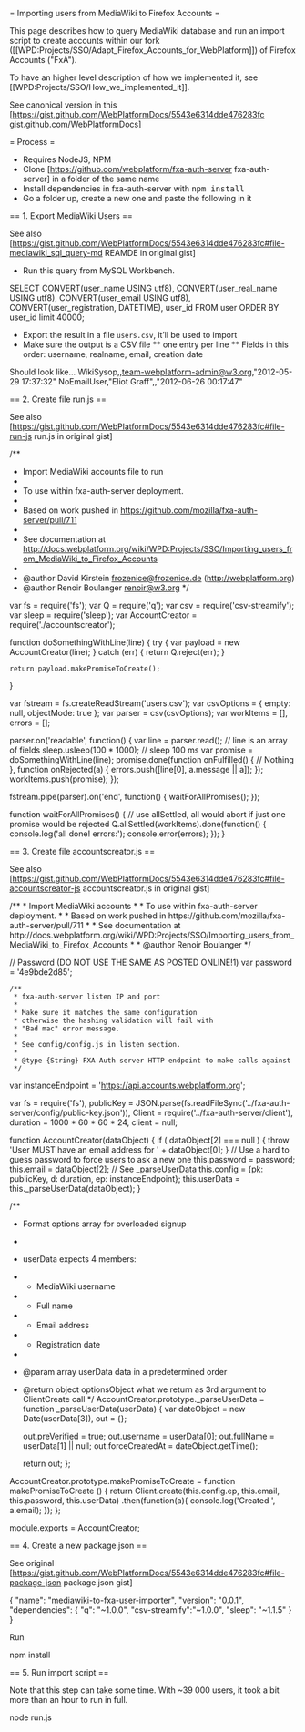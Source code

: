 = Importing users from MediaWiki to Firefox Accounts =

This page describes how to query MediaWiki database and run an import script to create accounts within our fork ([[WPD:Projects/SSO/Adapt_Firefox_Accounts_for_WebPlatform]]) of Firefox Accounts ("FxA").

To have an higher level description of how we implemented it, see [[WPD:Projects/SSO/How_we_implemented_it]].

See canonical version in this [https://gist.github.com/WebPlatformDocs/5543e6314dde476283fc gist.github.com/WebPlatformDocs]

= Process =

* Requires NodeJS, NPM
* Clone [https://github.com/webplatform/fxa-auth-server fxa-auth-server] in a folder of the same name
* Install dependencies in fxa-auth-server with <tt>npm install</tt>
* Go a folder up, create a new one and paste the following in it


== 1. Export MediaWiki Users ==

See also [https://gist.github.com/WebPlatformDocs/5543e6314dde476283fc#file-mediawiki_sql_query-md REAMDE in original gist]

* Run this query from MySQL Workbench.

<syntaxhighlight>
    SELECT
      CONVERT(user_name USING utf8),
      CONVERT(user_real_name USING utf8),
      CONVERT(user_email USING utf8),
      CONVERT(user_registration, DATETIME),
      user_id
    FROM
      user
    ORDER BY user_id
    limit 40000;
</syntaxhighlight>

* Export the result in a file `users.csv`, it’ll be used to import
* Make sure the output is a CSV file 
** one entry per line
** Fields in this order:  username, realname, email, creation date

Should look like...
<syntaxhighlight>
WikiSysop,,team-webplatform-admin@w3.org,"2012-05-29 17:37:32"
NoEmailUser,"Eliot Graff",,"2012-06-26 00:17:47"
</syntaxhighlight>

== 2. Create file run.js ==

See also [https://gist.github.com/WebPlatformDocs/5543e6314dde476283fc#file-run-js run.js in original gist]

<syntaxhighlight>

/**
 * Import MediaWiki accounts file to run
 *
 * To use within fxa-auth-server deployment.
 *
 * Based on work pushed in https://github.com/mozilla/fxa-auth-server/pull/711
 *
 * See documentation at http://docs.webplatform.org/wiki/WPD:Projects/SSO/Importing_users_from_MediaWiki_to_Firefox_Accounts
 *
 * @author David Kirstein <frozenice@frozenice.de> (http://webplatform.org)
 * @author Renoir Boulanger <renoir@w3.org>
 */

var fs = require('fs');
var Q = require('q');
var csv = require('csv-streamify');
var sleep = require('sleep');
var AccountCreator = require('./accountscreator');

function doSomethingWithLine(line) {
    try {
      var payload = new AccountCreator(line);
    } catch (err) {
      return Q.reject(err);
    }

    return payload.makePromiseToCreate();
}

var fstream = fs.createReadStream('users.csv');
var csvOptions = { empty: null, objectMode: true };
var parser = csv(csvOptions);
var workItems = [], errors = [];

parser.on('readable', function() {
  var line = parser.read(); // line is an array of fields
  sleep.usleep(100 * 1000); // sleep 100 ms
  var promise = doSomethingWithLine(line);
  promise.done(function onFulfilled() {
    // Nothing
  }, function onRejected(a) {
    errors.push([line[0], a.message || a]);
  });
  workItems.push(promise);
});

fstream.pipe(parser).on('end', function() {
  waitForAllPromises();
});

function waitForAllPromises() {
  // use allSettled, all would abort if just one promise would be rejected
  Q.allSettled(workItems).done(function() {
    console.log('all done! errors:');
    console.error(errors);
  });
}
</syntaxhighlight>


== 3. Create file accountscreator.js ==

See also [https://gist.github.com/WebPlatformDocs/5543e6314dde476283fc#file-accountscreator-js accountscreator.js in original gist]

<syntaxhighlight>
/**
 * Import MediaWiki accounts
 *
 * To use within fxa-auth-server deployment.
 *
 * Based on work pushed in https://github.com/mozilla/fxa-auth-server/pull/711
 *
 * See documentation at http://docs.webplatform.org/wiki/WPD:Projects/SSO/Importing_users_from_MediaWiki_to_Firefox_Accounts
 * 
 * @author Renoir Boulanger <renoir@w3.org>
 */

// Password (DO NOT USE THE SAME AS POSTED ONLINE!1)
var password = '4e9bde2d85';

    /**
     * fxa-auth-server listen IP and port
     *
     * Make sure it matches the same configuration
     * otherwise the hashing validation will fail with
     * "Bad mac" error message.
     *
     * See config/config.js in listen section.
     *
     * @type {String} FXA Auth server HTTP endpoint to make calls against
     */
var  instanceEndpoint = 'https://api.accounts.webplatform.org';

var fs = require('fs'),
    publicKey = JSON.parse(fs.readFileSync('../fxa-auth-server/config/public-key.json')),
    Client = require('../fxa-auth-server/client'),
    duration = 1000 * 60 * 60 * 24,
    client = null;

function AccountCreator(dataObject) {
  if ( dataObject[2] === null ) {
    throw 'User MUST have an email address for ' + dataObject[0];
  }
  // Use a hard to guess password to force users to ask a new one
  this.password = password;
  this.email = dataObject[2]; // See _parseUserData
  this.config = {pk: publicKey, d: duration, ep: instanceEndpoint};
  this.userData = this._parseUserData(dataObject);
}

/**
 * Format options array for overloaded signup
 *
 * userData expects 4 members:
 * - MediaWiki username
 * - Full name
 * - Email address
 * - Registration date
 *
 * @param  array  userData      data in a predetermined order
 * @return object optionsObject what we return as 3rd argument to ClientCreate call
 */
AccountCreator.prototype._parseUserData = function _parseUserData(userData) {
    var dateObject = new Date(userData[3]),
        out = {};

    out.preVerified = true;
    out.username = userData[0];
    out.fullName = userData[1] || null;
    out.forceCreatedAt = dateObject.getTime();

    return out;
};

AccountCreator.prototype.makePromiseToCreate = function makePromiseToCreate () {
  return Client.create(this.config.ep, this.email, this.password, this.userData)
          .then(function(a){
            console.log('Created ', a.email);
          });
};

module.exports = AccountCreator;
</syntaxhighlight>

== 4. Create a new package.json ==

See original [https://gist.github.com/WebPlatformDocs/5543e6314dde476283fc#file-package-json package.json gist]

<syntaxhighlight>
{
  "name": "mediawiki-to-fxa-user-importer",
  "version": "0.0.1",
  "dependencies": {
    "q": "~1.0.0",
    "csv-streamify":"~1.0.0",
    "sleep": "~1.1.5"
  }
}
</syntaxhighlight>

Run 

<syntaxhighlight>
npm install
</syntaxhighlight>


== 5. Run import script ==

Note that this step can take some time. With ~39 000 users, it took a bit more than an hour to run in full.

<syntaxhighlight>
node run.js
</syntaxhighlight>